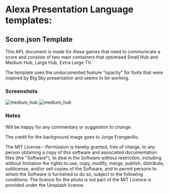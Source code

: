 
# Alexa Presentation Language templates:

## Score.json Template 
This APL document is made for Alexa games that need to communicate a score and consists of two main containers that optimised Small Hub and Medium Hub, Large Hub, Extra Large TV.

The template uses the undocumented feature "opacity" for fonts that were inspired by Big Sky presentation and seems to be working.

### Screenshots
![medium_hub](https://s3-eu-west-1.amazonaws.com/lingua-franca/pic/medium_hub.png)
![medium_hub](https://s3-eu-west-1.amazonaws.com/lingua-franca/pic/small_hub.png)

### Notes
Will be happy for any commentary or suggestion to change.

The credit for the background image goes to Jorge Franganillo.

The MIT License – Permission is hereby granted, free of charge, to any person obtaining a copy of this software and associated documentation files (the "Software"), to deal in the Software without restriction, including without limitation the rights to use, copy, modify, merge, publish, distribute, sublicense, and/or sell copies of the Software, and to permit persons to whom the Software is furnished to do so, subject to the following conditions: The licence for the photo is not part of the MIT Licence is provided under the Unsplash licence.
